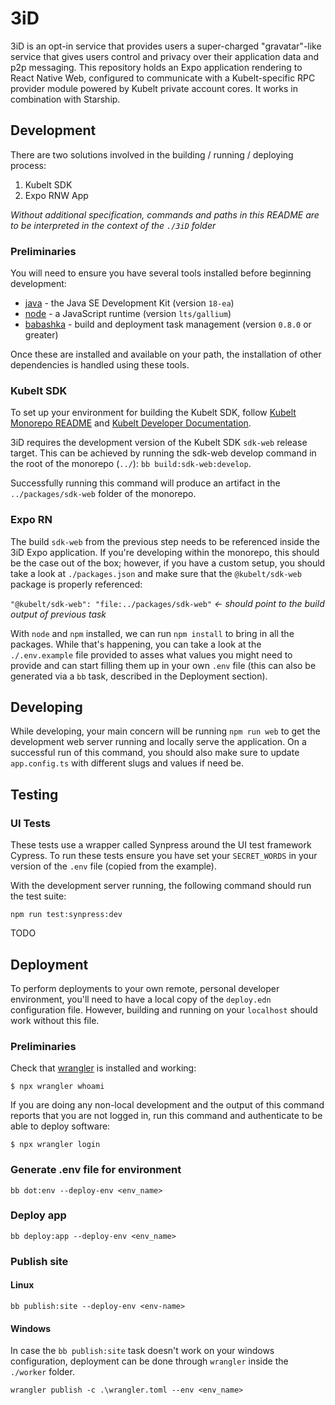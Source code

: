 # 3iD

3iD is an opt-in service that provides users a super-charged "gravatar"-like service that gives users control and privacy over their application data and p2p messaging. This repository holds an Expo application rendering to React Native Web, configured to communicate with a Kubelt-specific RPC provider module powered by Kubelt private account cores. It works in combination with Starship.

## Development

There are two solutions involved in the building / running / deploying process:
1. Kubelt SDK
2. Expo RNW App

*Without additional specification, commands and paths in this README are to be interpreted in the context of the `./3iD` folder*

### Preliminaries

You will need to ensure you have several tools installed before beginning development:

- [java](https://www.oracle.com/java/technologies/downloads/) - the Java SE Development Kit (version `18-ea`)
- [node](https://nodejs.org/en/) - a JavaScript runtime (version `lts/gallium`)
- [babashka](https://babashka.org/) - build and deployment task management (version `0.8.0` or greater)

Once these are installed and available on your path, the installation of other dependencies is handled using these tools.

### Kubelt SDK

To set up your environment for building the Kubelt SDK, follow [Kubelt Monorepo README](https://github.com/kubelt/kubelt) and [Kubelt Developer Documentation](https://developers.kubelt.com).

3iD requires the development version of the Kubelt SDK `sdk-web` release target. This can be achieved by running the sdk-web develop command in the root of the monorepo (`../`): `bb build:sdk-web:develop`.

Successfully running this command will produce an artifact in the `../packages/sdk-web` folder of the monorepo. 

### Expo RN

The build `sdk-web` from the previous step needs to be referenced inside the 3iD Expo application. If you're developing within the monorepo, this should be the case out of the box; however, if you have a custom setup, you should take a look at `./packages.json` and make sure that the `@kubelt/sdk-web` package is properly referenced:

`"@kubelt/sdk-web": "file:../packages/sdk-web"` *<- should point to the build output of previous task*

With `node` and `npm` installed, we can run `npm install` to bring in all the packages. While that's happening, you can take a look at the `./.env.example` file provided to asses what values you might need to provide and can start filling them up in your own `.env` file (this can also be generated via a `bb` task, described in the Deployment section).

## Developing

While developing, your main concern will be running `npm run web` to get the development web server running and locally serve the application. On a successful run of this command, you should also make sure to update `app.config.ts` with different slugs and values if need be.

## Testing

### UI Tests

These tests use a wrapper called Synpress around the UI test framework Cypress. To run these tests ensure you have set your `SECRET_WORDS` in your version of the `.env` file (copied from the example). 

With the development server running, the following command should run the test suite:

`npm run test:synpress:dev`

TODO

## Deployment

To perform deployments to your own remote, personal developer environment, you'll need to have a local copy of the `deploy.edn` configuration file. However, building and running on your `localhost` should work without this file.

### Preliminaries

Check that [wrangler](https://github.com/cloudflare/wrangler) is installed and working:

```shell
$ npx wrangler whoami
```

If you are doing any non-local development and the output of this command reports that you are not logged in, run this command and authenticate to be able to deploy software:

```shell
$ npx wrangler login
```

### Generate .env file for environment

`bb dot:env --deploy-env <env_name>`

### Deploy app

`bb deploy:app --deploy-env <env_name>`

### Publish site

#### Linux

`bb publish:site --deploy-env <env-name>`

#### Windows

In case the `bb publish:site` task doesn't work on your windows configuration,
deployment can be done through `wrangler` inside the `./worker` folder.

`wrangler publish -c .\wrangler.toml --env <env_name>`
